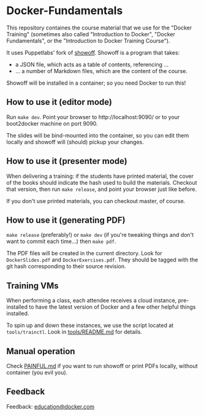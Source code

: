 # Docker-Fundamentals

This repository containes the course material that we use for the
"Docker Training" (sometimes also called "Introduction to Docker",
"Docker Fundamentals", or the "Introduction to Docker Training Course").

It uses Puppetlabs' fork of [showoff]. Showoff is a program that takes:

- a JSON file, which acts as a table of contents, referencing ...
- ... a number of Markdown files, which are the content of the course.

Showoff will be installed in a container; so you need Docker to run this!

## How to use it (editor mode)

Run `make dev`. Point your browser to http://localhost:9090/ or
to your boot2docker machine on port 9090.

The slides will be bind-mounted into the container, so you can
edit them locally and showoff will (should) pickup your changes.


## How to use it (presenter mode)

When delivering a training: if the students have printed material,
the cover of the books should indicate the hash used to build the
materials. Checkout that version, then run `make release`,
and point your browser just like before.

If you don't use printed materials, you can checkout master, of course.


## How to use it (generating PDF)

`make release` (preferably!) or `make dev` (if you're tweaking things
and don't want to commit each time...) then `make pdf`.

The PDF files will be created in the current directory. Look for
`DockerSlides.pdf` and `DockerExercises.pdf`. They should be tagged
with the git hash corresponding to their source revision.


## Training VMs

When performing a class, each attendee receives a cloud instance,
pre-installed to have the latest version of Docker and a few other
helpful things installed.

To spin up and down these instances, we use the script located at
`tools/trainctl`. Look in [tools/README.md](tools/README.md) for details.


## Manual operation

Check [PAINFUL.md](PAINFUL.md) if you want to run showoff or print PDFs locally,
without container (you evil you).


## Feedback

Feedback: [education@docker.com](mailto:education@docker.com)


[showoff]: https://github.com/puppetlabs/showoff


